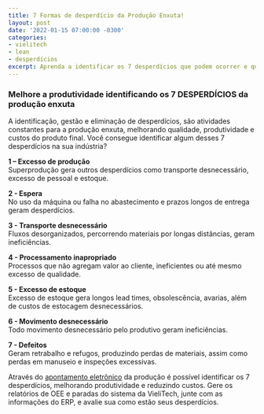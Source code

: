 ```yaml
---
title: 7 Formas de desperdício da Produção Enxuta!
layout: post
date: '2022-01-15 07:00:00 -0300'
categories:
- vielitech
- lean
- desperdícios
excerpt: Aprenda a identificar os 7 desperdícios que podem ocorrer e que prejudicam sua produtividade!
---
```


### Melhore a produtividade identificando os 7 DESPERDÍCIOS da produção enxuta

A identificação, gestão e eliminação de desperdícios, são atividades constantes para a produção enxuta, melhorando qualidade, produtividade e custos do produto final. Você consegue identificar algum desses 7 desperdícios na sua indústria?

**1 – Excesso de produção** \
Superprodução gera outros desperdícios como transporte desnecessário, excesso de pessoal e estoque.

**2 - Espera** \
No uso da máquina ou falha no abastecimento e prazos longos de entrega geram desperdícios.

**3 - Transporte desnecessário** \
Fluxos desorganizados, percorrendo materiais por longas distâncias, geram ineficiências.

**4 - Processamento inapropriado** \
Processos que não agregam valor ao cliente, ineficientes ou até mesmo excesso de qualidade.

**5 - Excesso de estoque** \
Excesso de estoque gera longos lead times, obsolescência, avarias, além de custos de estocagem desnecessários.

**6 - Movimento desnecessário** \
Todo movimento desnecessário pelo produtivo geram ineficiências.

**7 - Defeitos** \
Geram retrabalho e refugos, produzindo perdas de materiais, assim como perdas em manuseio e inspeções excessivas.

Através do <u>apontamento eletrônico</u> da produção é possível identificar os 7 desperdícios, melhorando produtividade e reduzindo custos. Gere os relatórios de OEE e paradas do sistema da VieliTech, junte com as informações do ERP, e avalie sua como estão seus desperdícios.
